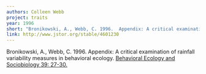 ```yaml
---
authors: Colleen Webb
project: traits
year: 1996
short: "Bronikowski, A., Webb, C. 1996.  Appendix: A critical examination of rainfall variability measures in behavioral ecology. Behavioral Ecology and Sociobiology 39: 27-30."
link: http://www.jstor.org/stable/4601230
---
```


Bronikowski, A., Webb, C. 1996. Appendix: A critical examination of rainfall variability measures in behavioral ecology. [Behavioral Ecology and Sociobiology 39: 27-30.](http://www.jstor.org/stable/4601230)
